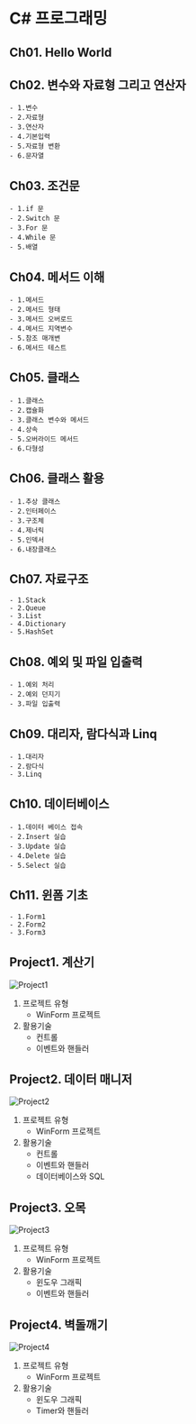 # C\# 프로그래밍

## Ch01. Hello World
## Ch02. 변수와 자료형 그리고 연산자
	- 1.변수
	- 2.자료형
	- 3.연산자
	- 4.기본입력
	- 5.자료형 변환
	- 6.문자열

## Ch03. 조건문
	- 1.if 문
	- 2.Switch 문
	- 3.For 문
	- 4.While 문
	- 5.배열

## Ch04. 메서드 이해
	- 1.메서드
	- 2.메서드 형태
	- 3.메서드 오버로드
	- 4.메서드 지역변수
	- 5.참조 매개변
	- 6.메서드 테스트

## Ch05. 클래스 
	- 1.클래스
	- 2.캡슐화
	- 3.클래스 변수와 메서드
	- 4.상속
	- 5.오버라이드 메서드
	- 6.다형성

## Ch06. 클래스 활용
	- 1.추상 클래스
	- 2.인터페이스
	- 3.구조체
	- 4.제너릭
	- 5.인덱서
	- 6.내장클래스
 
## Ch07. 자료구조 
	- 1.Stack
	- 2.Queue
	- 3.List
	- 4.Dictionary
	- 5.HashSet
## Ch08.  예외 및 파일 입출력
	- 1.예외 처리
	- 2.예외 던지기
	- 3.파일 입출력

## Ch09. 대리자, 람다식과 Linq
	- 1.대리자
	- 2.람다식
	- 3.Linq

## Ch10. 데이터베이스
	- 1.데이터 베이스 접속 
	- 2.Insert 실습
	- 3.Update 실습
	- 4.Delete 실습
	- 5.Select 실습
	
## Ch11. 윈폼 기초 
	- 1.Form1 
	- 2.Form2 
	- 3.Form3


## Project1. 계산기
![Project1](/Project1/Project1.png)
1. 프로젝트 유형
	- WinForm 프로젝트
2. 활용기술
	- 컨트롤
	- 이벤트와 핸들러
	
## Project2. 데이터 매니저
![Project2](/Project2/Project2.png)
1. 프로젝트 유형
	- WinForm 프로젝트
2. 활용기술
	- 컨트롤
	- 이벤트와 핸들러
	- 데이터베이스와 SQL

## Project3. 오목
![Project3](/Project3/Project3.png)
1. 프로젝트 유형
	- WinForm 프로젝트
2. 활용기술
	- 윈도우 그래픽
	- 이벤트와 핸들러
	
## Project4. 벽돌깨기
![Project4](/Project4/Project4.png)
1. 프로젝트 유형
	- WinForm 프로젝트
2. 활용기술
	- 윈도우 그래픽
	- Timer와 핸들러